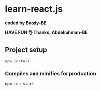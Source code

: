 # learn-react.js

<b>coded by [Boody-BE](https://github.com/Boody2004/abd-elrahman-atef-portfolio)</b>

**HAVE FUN 👌**
**Thanks, Abdelrahman-BE**

## Project setup

```
npm install
```

### Compiles and minifies for production

```
npm run start
```
